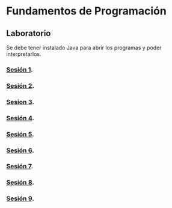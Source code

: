 # Fundamentos de Programación

## Laboratorio

Se debe tener instalado Java para abrir los programas y poder interpretarlos.

### [Sesión 1](Sesion1/README.md).

### [Sesión 2](Sesion2/README.md).

### [Sesion 3](Sesion3/README.md).

### [Sesión 4](Sesion4/README.md).

### [Sesión 5](Sesion5/README.md).

### [Sesión 6](Sesion6/README.md).

### [Sesión 7](Sesion7/README.md).

### [Sesión 8](Sesion8/README.md).

### [Sesión 9](Sesion9/README.md).
